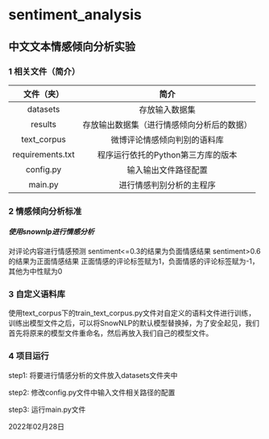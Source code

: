 # sentiment_analysis

## 中文文本情感倾向分析实验

### 1 相关文件（简介）

|    文件（夹）    |                    简介                    |
| :--------------: | :----------------------------------------: |
|     datasets     |               存放输入数据集               |
|     results      | 存放输出数据集（进行情感倾向分析后的数据） |
|   text_corpus    |        微博评论情感倾向判别的语料库        |
| requirements.txt |     程序运行依托的Python第三方库的版本     |
|    config.py     |            输入输出文件路径配置            |
|     main.py      |          进行情感判别分析的主程序          |

### 2 情感倾向分析标准

#### *使用snownlp进行情感分析*

对评论内容进行情感预测
sentiment<=0.3的结果为负面情感结果
sentiment>0.6的结果为正面情感结果
正面情感的评论标签赋为1，负面情感的评论标签赋为-1，其他为中性赋为0

### 3 自定义语料库

使用text_corpus下的train_text_corpus.py文件对自定义的语料文件进行训练，训练出模型文件之后，可以将SnowNLP的默认模型替换掉，为了安全起见，我们首先将原来的模型文件重命名，然后再放入我们自己的模型文件。

### 4 项目运行

step1: 将要进行情感分析的文件放入datasets文件夹中

step2: 修改config.py文件中输入文件相关路径的配置

step3: 运行main.py文件



2022年02月28日